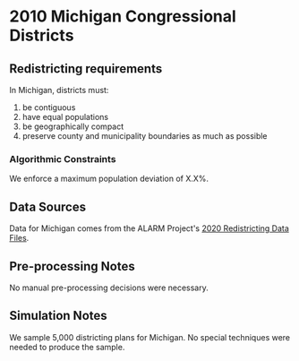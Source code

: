 # 2010 Michigan Congressional Districts

## Redistricting requirements
In Michigan, districts must:

1. be contiguous
1. have equal populations
1. be geographically compact
1. preserve county and municipality boundaries as much as possible


### Algorithmic Constraints
We enforce a maximum population deviation of X.X%.

## Data Sources
Data for Michigan comes from the ALARM Project's [2020 Redistricting Data Files](https://alarm-redist.github.io/posts/2021-08-10-census-2020/).

## Pre-processing Notes
No manual pre-processing decisions were necessary.

## Simulation Notes
We sample 5,000 districting plans for Michigan.
No special techniques were needed to produce the sample.
